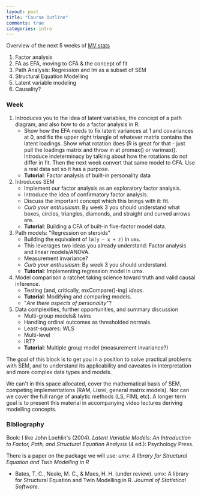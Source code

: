 ```yaml
---
layout: post
title: "Course Outline"
comments: true
categories: intro
---
```


<a name="top"></a>


Overview of the next 5 weeks of [MV stats](http://www.drps.ed.ac.uk/15-16/dpt/cxpsyl11054.htm)

1. Factor analysis
2. FA as EFA, moving to CFA & the concept of fit
3. Path Analysis: Regression and lm as a subset of SEM
4. Structural Equation Modelling
5. Latent variable modeling
6. Causality?

### Week
1. Introduces you to the idea of latent variables, the concept of a path diagram, and also how to do a factor analysis in R.
	* Show how the EFA needs to fix latent variances at 1 and covariances at 0, and fix the upper right triangle of whatever matrix contains the latent loadings. Show what rotation does (R is great for that - just pull the loadings matrix and throw in at promax() or varimax(). Introduce indeterminacy by talking about how the rotations do not differ in fit. Then the next week convert that same model to CFA. Use a real data set so it has a purpose.
	* **Tutorial**: Factor analysis of built-in personality data
2. Introduces SEM
	* Implement our factor analysis as an exploratory factor analysis.
	* Introduce the idea of confirmatory factor analysis.
	* Discuss the important concept which this brings with it: fit.
	* *Curb your enthusiasm*: By week 3 you should understand what boxes, circles, triangles, diamonds, and straight and curved arrows are. 
	* **Tutorial**: Building a CFA of built-in five-factor model data.
3. Path models: "Regression on steroids"
	* Building the equivalent of `lm(y ~ x + z)` in `umx`.
	* This leverages two ideas you already understand: Factor analysis and linear models/ANOVA.
	* Measurement invariance?
	* *Curb your enthusiasm*: By week 3 you should understand. 
	* **Tutorial**: Implementing regression model in umx.
4. Model comparison a ratchet taking science toward truth and valid causal inference.
	* Testing (and, critically, mxCompare()-ing) *ideas*.
	* **Tutorial**: Modifying and comparing models.
	* "*Are there aspects of personality*"?
5. Data complexities, further opportunities, and summary discussion
	* Multi-group models& twins
	* Handling ordinal outcomes as thresholded normals.
	* Least-squares: WLS
	* Multi-level
	* IRT?
	* **Tutorial**: Multiple group model (measurement invariance?)

The goal of this block is to get you in a position to solve practical problems with SEM, and to understand its applicability and caveates in interpretation and more complex data types and models.

We can't in this space allocated, cover the mathematical basis of SEM, competing implementations (RAM, Lisrel, general matrix models). Nor can we cover the full range of analytic methods (LS, FIML etc). A longer term goal is to present this material in accompanying video lectures deriving modelling concepts.

### Bibliography
Book: I like John Loehlin's (2004). *Latent Variable Models: An Introduction to Factor, Path, and Structural Equation Analysis* (4 ed.): Psychology Press.

There is a paper on the package we will use: *umx: A library for Structural Equation and Twin Modelling in R*

* Bates, T. C., Neale, M. C., & Maes, H. H. (under review). umx: A library for Structural Equation and Twin Modelling in R. *Journal of Statistical Software*.